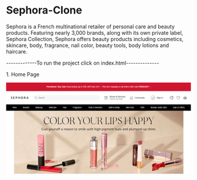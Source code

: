 # Sephora-Clone
 
<p>
Sephora is a French multinational retailer of personal care and beauty products. Featuring nearly 3,000 brands, along with its own private label, Sephora Collection, Sephora offers beauty products including cosmetics, skincare, body, fragrance, nail color, beauty tools, body lotions and haircare.</p>

<p>-------------To run the project click on index.html--------------<p>

<p>1. Home Page </p>

<img src="https://github.com/HelloMoto069/Sephora-Clone/blob/main/image_2022-02-19_161702.png"/>


